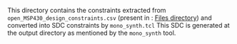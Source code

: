 This directory contains the constraints extracted from `open_MSP430_design_constraints.csv` (present in : [Files directory](../../Files)) and converted into SDC constraints by `mono_synth.tcl` This SDC is generated at the output directory as mentioned by the `mono_synth` tool.
